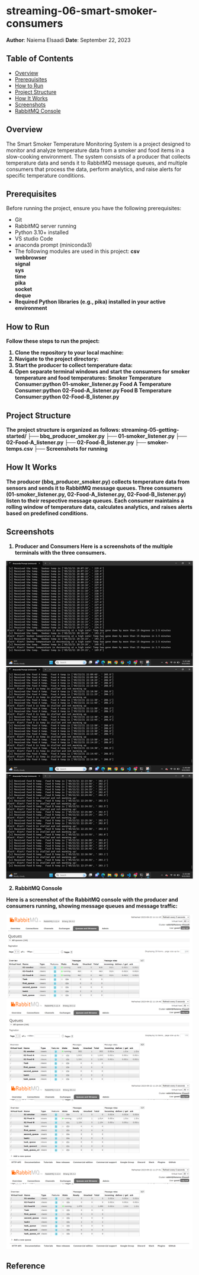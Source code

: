 # streaming-06-smart-smoker-consumers


**Author**: Naiema Elsaadi
**Date**: September 22, 2023

## Table of Contents

- [Overview](#overview)
- [Prerequisites](#prerequisites)
- [How to Run](#how-to-run)
- [Project Structure](#project-structure)
- [How It Works](#how-it-works)
- [Screenshots](#screenshots)
- [RabbitMQ Console](#rabbitmq-console)

## Overview

The Smart Smoker Temperature Monitoring System is a project designed to monitor and analyze temperature data from a smoker and food items in a slow-cooking environment. The system consists of a producer that collects temperature data and sends it to RabbitMQ message queues, and multiple consumers that process the data, perform analytics, and raise alerts for specific temperature conditions.

## Prerequisites

Before running the project, ensure you have the following prerequisites:

- Git
- RabbitMQ server running
- Python 3.10+ installed
- VS studio Code
- anaconda prompt (miniconda3)
- The following modules are used in this project:
<b>csv
<br>webbrowser
<br>signal
<br>sys
<br>time
<br>pika 
<br>socket
<br>deque
- Required Python libraries (e.g., pika) installed in your active environment

## How to Run

Follow these steps to run the project:

1. Clone the repository to your local machine:
2. Navigate to the project directory:
3. Start the producer to collect temperature data:
4. Open separate terminal windows and start the consumers for smoker temperature and food temperatures:
Smoker Temperature Consumer:python 01-smoker_listener.py
Food A Temperature Consumer:python 02-Food-A_listener.py
Food B Temperature Consumer:python 02-Food-B_listener.py

## Project Structure

The project structure is organized as follows:
streaming-05-getting-started/
├── bbq_producer_smoker.py
├── 01-smoker_listener.py
├── 02-Food-A_listener.py
├── 02-Food-B_listener.py
├── smoker-temps.csv
├── Screenshots for running 


## How It Works

The producer (bbq_producer_smoker.py) collects temperature data from sensors and sends it to RabbitMQ message queues.
Three consumers (01-smoker_listener.py, 02-Food-A_listener.py, 02-Food-B_listener.py) listen to their respective message queues.
Each consumer maintains a rolling window of temperature data, calculates analytics, and raises alerts based on predefined conditions.

## Screenshots
1. Producer and Consumers
Here is a screenshots of the multiple terminals with the three consumers.

![My Screenshot](smoker_listener.png)
![My Screenshot](foodA_listener.png)
![My Screenshot](foodB_listener.png)

2. RabbitMQ Console

Here is a screenshot of the RabbitMQ console with the producer and consumers running, showing message queues and message traffic:

![Streaming in Action](RabbitMQ5.png)
![Streaming in Action](RabbitMQ5_1.png)
![Streaming in Action](RabbitMQ5_2.png)
![Streaming in Action](RabbitMQ5_3.png)


## Reference

